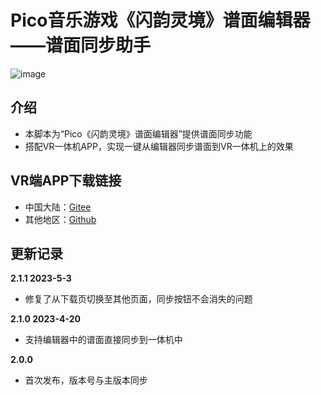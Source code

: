 # Pico音乐游戏《闪韵灵境》谱面编辑器——谱面同步助手

![image](https://user-images.githubusercontent.com/51113234/226376674-f1f7315a-b1d7-4d5d-9de6-68d84ac32b0d.png)

## 介绍
 - 本脚本为“Pico《闪韵灵境》谱面编辑器”提供谱面同步功能
 - 搭配VR一体机APP，实现一键从编辑器同步谱面到VR一体机上的效果

## VR端APP下载链接
 - 中国大陆：[Gitee](https://gitee.com/cmoyuer/CipherBeatmapSync/releases/latest)
 - 其他地区：[Github](https://github.com/CMoyuer/CipherBeatmapSync/releases/latest)


## 更新记录

**2.1.1 2023-5-3**
 - 修复了从下载页切换至其他页面，同步按钮不会消失的问题

**2.1.0 2023-4-20**
 - 支持编辑器中的谱面直接同步到一体机中

**2.0.0**
 - 首次发布，版本号与主版本同步
